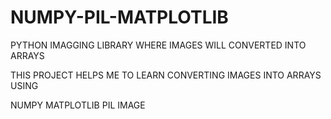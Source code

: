 # NUMPY-PIL-MATPLOTLIB
PYTHON IMAGGING LIBRARY WHERE IMAGES WILL CONVERTED INTO ARRAYS


THIS PROJECT HELPS ME TO LEARN CONVERTING IMAGES INTO ARRAYS USING

NUMPY
MATPLOTLIB
PIL
IMAGE

